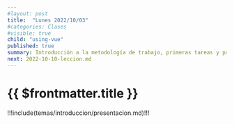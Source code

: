 ```yaml
---
#layout: post
title:  "Lunes 2022/10/03"
#categories: Clases
#visible: true
child: "using-vue"
published: true
summary: Introducción a la metodología de trabajo, primeras tareas y prácticas, bibliografía, sistema de evaluación, TFA, etc.
next: 2022-10-10-leccion.md
---
```



# {{ $frontmatter.title }}

!!!include(temas/introduccion/presentacion.md)!!!



